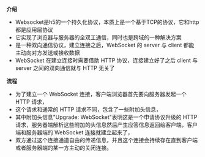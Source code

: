 **介绍**

- Websocket是h5的一个持久化协议，本质上是一个基于TCP的协议，它和http都是应用层协议
- 它实现了浏览器与服务器的全双工通信，同时也是跨域的一种解决方案
- 是一种双向通信协议，建立连接之后，WebSocket 的 server 与 client 都能主动向对方发送或接收数据
- WebSocket 在建立连接时需要借助 HTTP 协议，连接建立好了之后 client 与 server 之间的双向通信就与 HTTP 无关了

**流程**

- 为了建立一个 WebSocket 连接，客户端浏览器首先要向服务器发起一个 HTTP 请求，
- 这个请求和通常的 HTTP 请求不同，包含了一些附加头信息，
- 其中附加头信息"Upgrade: WebSocket"表明这是一个申请协议升级的 HTTP 请求，服务器端解析这些附加的头信息然后产生应答信息返回给客户端，客户端和服务器端的 WebSocket 连接就建立起来了，
- 双方通过这个连接通道自由的传递信息，并且这个连接会持续存在直到客户端或者服务器端的某一方主动的关闭连接。